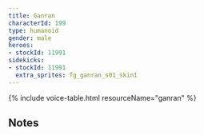 ```yaml
---
title: Ganran
characterId: 199
type: humanoid
gender: male
heroes:
- stockId: 11991
sidekicks:
- stockId: 11991
  extra_sprites: fg_ganran_s01_skin1
---
```


{% include voice-table.html resourceName="ganran"
%}

## Notes
